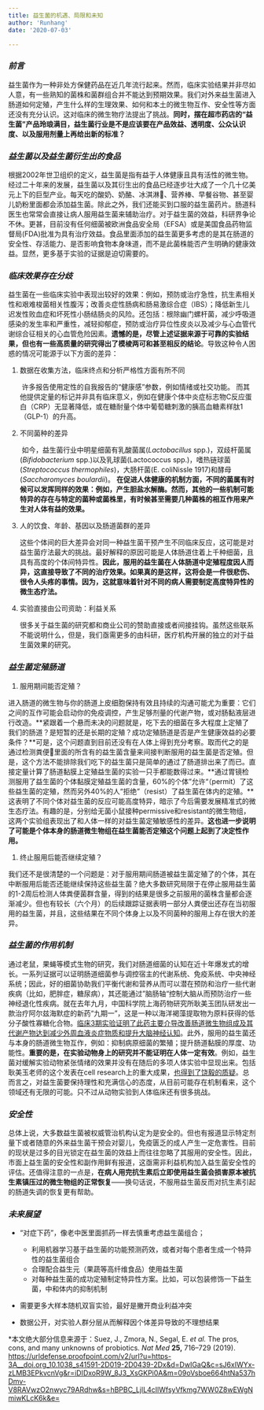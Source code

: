 ```yaml
---
title: 益生菌的机遇、局限和未知
author: 'Runhang'
date: '2020-07-03'

---
```


### *前言*

​		益生菌作为一种非处方保健药品在近几年流行起来。然而，临床实验结果并非尽如人意，有一些熟知的菌株和菌群组合并不能达到预期效果。我们对外来益生菌进入肠道如何定殖，产生什么样的生理效果、如何和本土的微生物互作、安全性等方面还没有充分认识。这对临床的微生物疗法提出了挑战。**同时，摆在超市药店的“益生菌”产品玲琅满目，益生菌行业是不是应该要在产品效益、透明度、公众认识度、以及服用剂量上再给出新的标准？**

### *益生菌以及益生菌衍生出的食品*

​		根据2002年世卫组织的定义，益生菌是指有益于人体健康且具有活性的微生物。经过二十年来的发展，益生菌以及其衍生出的食品已经逐步壮大成了一个几十亿美元上下的巨型产业。每天吃的酸奶、奶酪、冰淇淋🍦、营养棒、早餐谷物、甚至婴儿奶粉里面都会添加益生菌。除此之外，我们还能买到口服的益生菌药片。肠道科医生也常常会直接让病人服用益生菌来辅助治疗。
​		对于益生菌的效益，科研界争论不休。更甚，目前没有任何细菌被欧洲食品安全局（EFSA）或是美国食品药物监督局(FDA)批准为具有治疗效益。食品里面添加的益生菌更多考虑的是其在肠道的安全性、存活能力、是否影响食物本身味道，而不是此菌株能否产生明确的健康效益。显然，更多基于实验的证据是迫切需要的。

### *临床效果存在分歧*

​		益生菌在一些临床实验中表现出较好的效果：例如，预防或治疗急性，抗生素相关性和艰难梭菌相关性腹泻；改善炎症性肠病和肠易激综合症（IBS）；降低新生儿迟发性败血症和坏死性小肠结肠炎的风险。还包括：根除幽门螺杆菌，减少呼吸道感染的发生率和严重性，减轻抑郁症，预防或治疗异位性皮炎以及减少与心血管代谢综合征相关的心血管危险因素。**遗憾的是，尽管上述证据来源于可靠的实验结果，但也有一些高质量的研究得出了模棱两可和甚至相反的结论**。
​		导致这种令人困惑的情况可能源于以下方面的差异：

1. 数据在收集方法，临床终点和分析严格性方面有所不同

   ​		许多报告使用定性的自我报告的“健康感”参数，例如情绪或社交功能。 而其他提供定量的标记并非具有临床意义，例如在健康个体中炎症标志物C反应蛋白（CRP）无显著降低，或在糖耐量个体中葡萄糖刺激的胰高血糖素样肽1（GLP-1）的升高。

1. 不同菌种的差异

   ​		如今，益生菌行业中明星细菌有乳酸菌属(*Lactobacillus* spp.)，双歧杆菌属(*Bifidobacterium* spp.)以及乳球菌(Lactococcus spp.)，嗜热链球菌(*Streptococcus thermophiles*)，大肠杆菌(E. coliNissle 1917)和酵母(*Saccharomyces boulardii*)。
   ​		**在促进人体健康的机制方面，不同的菌属有时候可以发挥同样的效果：例如，产生胆盐水解酶。然而，其他的一些机制可能特异的存在与特定的菌种或菌株里，有时候甚至需要几种菌株的相互作用来产生对人体有益的效果。**

1. 人的饮食、年龄、基因以及肠道菌群的差异

   ​	这些个体间的巨大差异会对同一种益生菌干预产生不同临床反应，这可能是对益生菌疗法最大的挑战。最好解释的原因可能是人体肠道住着上千种细菌，且具有高度的个体间特异性。**因此，服用的益生菌在人体肠道中定殖程度因人而异，这直接导致了不同的治疗效果。如果真的是这样，这将会是一件很悲伤、很令人头疼的事情。因为，这就意味着针对不同的病人需要制定高度特异性的微生态疗法。**

1. 实验直接由公司资助：利益关系

   ​	很多关于益生菌的研究都和商业公司的赞助直接或者间接挂钩。虽然这些联系不能说明什么，但是，我们亟需更多的由科研，医疗机构开展的独立的对于益生菌效果的研究。

### *益生菌定殖肠道*

1. 服用期间能否定殖？

​		进入肠道的微生物与你的肠道上皮细胞保持有效且持续的沟通可能尤为重要：它们之间的互作可能会启动你的免疫调控，产生足够剂量的代谢产物，或对肠黏液层进行改造。**紧跟着一个悬而未决的问题就是，吃下去的细菌在多大程度上定殖了我们的肠道？是短暂的还是长期的定殖？成功定殖肠道是否是产生健康效益的必要条件？**可是，这个问题直到目前还没有在人体上得到充分考察。取而代之的是通过检测粪便💩里面的所含有的益生菌含量来间接判断服用的益生菌是否定殖。但是，这个方法不能排除我们吃下的益生菌只是简单的通过了肠道排出来了而已。
​		直接定量计算了肠道黏膜上定殖益生菌的实验一只手都能数得过来。**通过胃镜检测服用了益生菌的个体黏膜定殖益生菌的含量，60%的个体”允许“（permit）了这些益生菌的定殖，然而另外40%的人“拒绝”（resist）了益生菌在体内的定殖。**这表明了不同个体对益生菌的反应可能高度特异，暗示了今后需要发展精准式的微生态疗法。有趣的是，分别给无菌小鼠接种permissive和resistant的微生物组，这两个实验组表现出了和人体一样的对益生菌定殖敏感性的差异。**这也进一步说明了可能是个体本身的肠道微生物组在益生菌能否定殖这个问题上起到了决定性作用。**

1. 终止服用后能否继续定殖？

​		我们还不是很清楚的一个问题是：对于服用期间肠道被益生菌定殖了的个体，其在中断服用后能否还能继续保持这些益生菌？绝大多数研究局限于在停止服用益生菌的1-2周后检测人体粪便菌群含量，得到的结果是很多之前服用的菌株含量都会逐渐减少。但也有较长（六个月）的后续跟踪证据表明一部分人粪便出还存在当初服用的益生菌，并且，这些结果在不同个体身上以及不同菌种的服用上存在很大的差异。

### *益生菌的作用机制*

​		通过老鼠，果蝇等模式生物的研究，我们对肠道细菌的认知在近十年爆发式的增长。一系列证据可以证明肠道细菌参与调控宿主的代谢系统、免疫系统、中央神经系统；因此，好的细菌协助我们平衡代谢和营养从而可以潜在预防和治疗一些代谢疾病（比如，肥胖症，糖尿病），其还能通过”脑肠轴“控制大脑从而预防治疗一些神经退化性疾病。就在去年九月，中国科学院上海药物研究所耿美玉团队研发出一款治疗阿尔兹海默症的新药“九期一”，这是一种以海洋褐藻提取物为原料获得的低分子酸性寡糖化合物。[临床3期实验证明了此药主要介导改善肠道微生物组成及其代谢产物达到减少外周血液炎症物质和提升大脑神经认知](https://urldefense.proofpoint.com/v2/url?u=https-3A__www.nature.com_articles_s41422-2D019-2D0216-2Dx&d=DwIGaQ&c=sJ6xIWYx-zLMB3EPkvcnVg&r=iDIDxoR9W_8J3_XsGKPi0A&m=09oVsboe664htNa537hDmv-V8RAVwzO2nwyc79ARdhw&s=_bItJyhOm5zM3_j27Cmk7VPNmWc0q9vpHuOr4yqPcTk&e= )。此外，服用的益生菌还与本身的肠道微生物互作，例如：抑制病原细菌的繁殖；提升肠道黏膜的厚度、功能性。
​		**重要的是，在实验动物身上的研究并不能证明在人体一定有效**。例如，益生菌对缓解实验动物紧张情绪的效果并没有在随后的多项人体实验中显现出来。包括耿美玉老师的这个发表在cell research上的重大成果，[也得到了饶毅的质疑](https://urldefense.proofpoint.com/v2/url?u=https-3A__xueqiu.com_5894228201_136627342&d=DwIGaQ&c=sJ6xIWYx-zLMB3EPkvcnVg&r=iDIDxoR9W_8J3_XsGKPi0A&m=09oVsboe664htNa537hDmv-V8RAVwzO2nwyc79ARdhw&s=w_GR-n49qoXs6aVWtAjWMz6Ck6apadQF6fy3cV68tX0&e= )。总而言之，对益生菌要保持理性和充满信心的态度，从目前可能存在机制看来，这个领域还有无限的可能。只不过从动物实验到人体临床还有很多挑战。

### *安全性*

​		总体上说，大多数益生菌被权威管治机构认定为是安全的。但也有报道显示特定剂量下或者随意的外来益生菌干预会对婴儿，免疫匮乏的成人产生一定危害性。目前的现状是过多的目光锁定在益生菌的效益上而往往忽略了其服用的安全性。因此，市面上益生菌的安全性和副作用鲜有报道，这亟需非利益机构加入益生菌安全性的评估。还值得注意的一点是，**在病人用完抗生素后立即使用益生菌会损害原本被抗生素镇压过的微生物组的正常恢复**——换句话说，不服用益生菌反而对抗生素引起的肠道失调的恢复更有帮助。

### *未来展望*

- “对症下药”，像老中医里面抓药一样去慎重考虑益生菌组合；
  - 利用机器学习基于益生菌的功能预测药效，或者对每个患者生成一个特异性的益生菌组合
  - 合理配合益生元（果蔬等高纤维食品）使用益生菌
  - 对每种益生菌的成功定殖制定特异性方案。比如，可以包装修饰一下益生菌，中和体内的抑制机制

- 需要更多大样本随机双盲实验，最好是撇开商业利益冲突
- 数据公开，对实验人群分层从而解释因个体差异导致的不理想结果



*本文绝大部分信息来源于：Suez, J., Zmora, N., Segal, E. *et al.* The pros, cons, and many unknowns of probiotics. *Nat Med* **25,** 716–729 (2019). https://urldefense.proofpoint.com/v2/url?u=https-3A__doi.org_10.1038_s41591-2D019-2D0439-2Dx&d=DwIGaQ&c=sJ6xIWYx-zLMB3EPkvcnVg&r=iDIDxoR9W_8J3_XsGKPi0A&m=09oVsboe664htNa537hDmv-V8RAVwzO2nwyc79ARdhw&s=hBPBC_LjlL4cIlWfsyVfkmg7WW0Z8wEWgNmiwKLcK6k&e=
